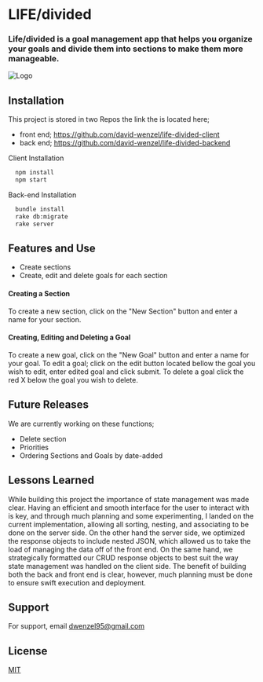 # LIFE/divided
### Life/divided is a goal management app that helps you organize your goals and divide them into sections to make them more manageable.



![Logo](https://64.media.tumblr.com/b5ab4893d2a8bcb6f2f4e30c8e86b7a6/a298cde9b023e8ae-e5/s500x750/2891c04c3340b0a06114dc20a0792840fb079be0.png)




## Installation


This project is stored in two Repos the link the is located here; 

- front end; https://github.com/david-wenzel/life-divided-client
- back end; https://github.com/david-wenzel/life-divided-backend

Client Installation
```bash
  npm install
  npm start
```

Back-end Installation
```bash
  bundle install
  rake db:migrate
  rake server
```

    
## Features and Use

- Create sections
- Create, edit and delete goals for each section
#### Creating a Section
To create a new section, click on the "New Section" button and enter a name for your section.
#### Creating, Editing and Deleting a Goal
To create a new goal, click on the "New Goal" button and enter a name for your goal. To edit a goal; click on the edit button located bellow the goal you wish to edit, enter edited goal and click submit. To delete a goal click the red X below the goal you wish to delete. 


## Future Releases
We are currently working on these functions;
- Delete section
- Priorities 
- Ordering Sections and Goals by date-added
## Lessons Learned

While building this project the importance of state management was made clear. Having an efficient and smooth interface for the user to interact with is key, and through much planning and some experimenting, I landed on the current implementation, allowing all sorting, nesting, and associating to be done on the server side. On the other hand the server side, we optimized the response objects to include nested JSON, which allowed us to take the load of managing the data off of the front end. On the same hand, we strategically formatted our CRUD response objects to best suit the way state management was handled on the client side. The benefit of building both the back and front end is clear, however, much planning must be done to ensure swift execution and deployment. 


## Support

For support, email dwenzel95@gmail.com


## License

[MIT](https://choosealicense.com/licenses/mit/)


